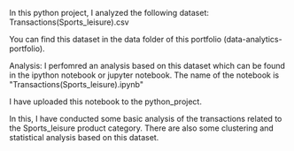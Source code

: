 In this python project, I analyzed the following dataset: 
Transactions(Sports_leisure).csv 

You can find this dataset in the data folder of this portfolio (data-analytics-portfolio). 

Analysis:
I perfomred an analysis based on this dataset which can be found in the ipython notebook or jupyter notebook. The name of the notebook is "Transactions(Sports_leisure).ipynb"

I have uploaded this notebook to the python_project. 

In this, I have conducted some basic analysis of the transactions related to the Sports_leisure product category. There are also some clustering and statistical analysis based on this dataset. 
